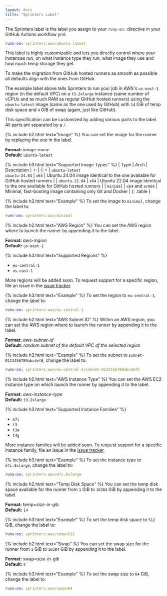 ```yaml
---
layout: docs
title: "Sprinters Label"
---
```

The Sprinters label is the label you assign to your `runs-on:` directive in your GitHub Actions workflow yml:

```yaml
runs-on: sprinters:aws/ubuntu-latest
```

This label is highly customizable and lets you directly control where your instances run, on what instance type they run,
what image they use and how much temp storage they get.

To make the migration from GitHub hosted runners as smooth as possible all defaults align with the ones from GitHub.

The example label above tells Sprinters to run your job in AWS's `us-east-1` region (in the default VPC)
on a `t3.2xlarge` instance (same number of vCPUs and as much RAM as regular GitHub hosted runners) using
the `ubuntu-latest` image (same as the one used by GitHub) with `14` GiB of temp disk space and `4` GiB of swap (again, just like GitHub).

This specification can be customized by adding various parts to the label. All parts are separated by a `/`.

{% include h2.html text="Image" %}
You can set the image for the runner by replacing the one in the label.

**Format:** _image-name_\
**Default:** `ubuntu-latest`

{% include h3.html text="Supported Image Types" %}
| Type | Arch | Description |
+-|-|-+
| `ubuntu-latest` <br> `ubuntu-24.04` | `x64` | Ubuntu 24.04 image identical to the one available for GitHub hosted runners |
| `ubuntu-22.04` | `x64` | Ubuntu 22.04 image identical to the one available for GitHub hosted runners |
| `minimal` | `x64` and `arm64` | Minimal, fast-booting image containing only Git and Docker |
{: .table }

{% include h3.html text="Example" %}
To set the image to `minimal`, change the label to:

```yaml
runs-on: sprinters:aws/minimal
```

{% include h2.html text="AWS Region" %}
You can set the AWS region where to launch the runner by appending it to the label.

**Format:** _aws-region_\
**Default:** `us-east-1`

{% include h3.html text="Supported Regions" %}
- `eu-central-1`
- `us-east-1`

More regions will be added soon. To request support for a specific region, file an issue in the [issue tracker](https://github.com/sprinters-sh/sprinters/issues).

{% include h3.html text="Example" %}
To set the region to `eu-central-1`, change the label to:

```yaml
runs-on: sprinters:aws/eu-central-1
```

{% include h2.html text="AWS Subnet ID" %}
Within an AWS region, you can set the AWS region where to launch the runner by appending it to the label.

**Format:** _aws-subnet-id_\
**Default:** _random subnet of the default VPC of the selected region_

{% include h3.html text="Example" %}
To set the subnet to `subnet-0123456789abcdef0`, change the label to:

```yaml
runs-on: sprinters:aws/eu-central-1/subnet-0123456789abcdef0
```

{% include h2.html text="AWS Instance Type" %}
You can set the AWS EC2 instance type on which launch the runner by appending it to the label.

**Format:** _aws-instance-type_\
**Default:** `t3.2xlarge`

{% include h3.html text="Supported Instance Families" %}
- `m7i`
- `t3`
- `t3a`
- `t4g`

More instance families will be added soon. To request support for a specific instance family, file an issue in the [issue tracker](https://github.com/sprinters-sh/sprinters/issues).

{% include h3.html text="Example" %}
To set the instance type to `m7i.8xlarge`, change the label to:

```yaml
runs-on: sprinters:aws/m7i.8xlarge
```

{% include h2.html text="Temp Disk Space" %}
You can set the temp disk space available for the runner from `1` GiB to `16384` GiB by appending it to the label.

**Format:** temp=_size-in-gib_\
**Default:** `14`

{% include h3.html text="Example" %}
To set the temp disk space to `512` GiB, change the label to:

```yaml
runs-on: sprinters:aws/temp=512
```

{% include h2.html text="Swap" %}
You can set the swap size for the runner from `1` GiB to `16384` GiB by appending it to the label.

**Format:** swap=_size-in-gib_\
**Default:** `4`

{% include h3.html text="Example" %}
To set the swap size to `64` GiB, change the label to:

```yaml
runs-on: sprinters:aws/swap=64
```

